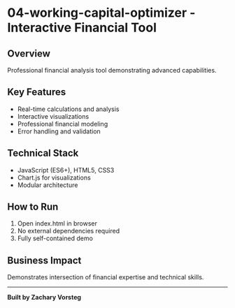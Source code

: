 # 04-working-capital-optimizer - Interactive Financial Tool

## Overview
Professional financial analysis tool demonstrating advanced capabilities.

## Key Features
- Real-time calculations and analysis
- Interactive visualizations
- Professional financial modeling
- Error handling and validation

## Technical Stack
- JavaScript (ES6+), HTML5, CSS3
- Chart.js for visualizations
- Modular architecture

## How to Run
1. Open index.html in browser
2. No external dependencies required
3. Fully self-contained demo

## Business Impact
Demonstrates intersection of financial expertise and technical skills.

---
**Built by Zachary Vorsteg**
